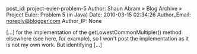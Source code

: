 post_id: project-euler-problem-5
Author: Shaun Abram » Blog Archive » Project Euler: Problem 5 (in Java)
Date: 2010-03-15 02:34:26
Author_Email: noreply@blogger.com
Author_IP: None

[...] for the implementation of the getLowestCommonMultipler() method elsewhere (see here, for example), so I won't post the implementation as it is not my own work. But identifying [...]

